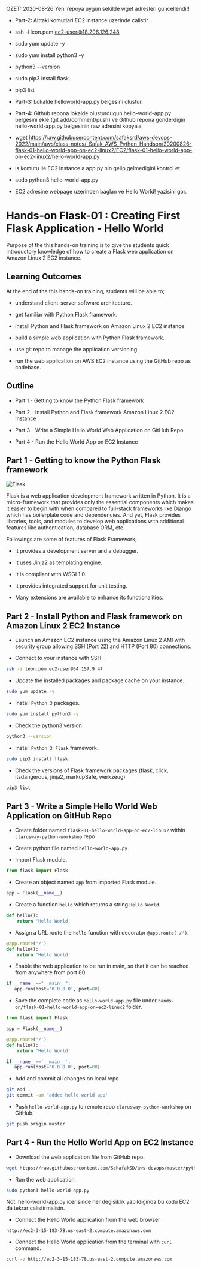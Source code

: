 OZET: 2020-08-26
Yeni repoya uygun sekilde wget adresleri guncellendi!!

- Part-2: Alttaki komutlari EC2 instance uzerinde calistir.
- ssh -i leon.pem ec2-user@18.206.126.248

- sudo yum update -y
- sudo yum install python3 -y
- python3 --version
- sudo pip3 install flask
- pip3 list
- Part-3: Lokalde helloworld-app.py belgesini olustur.
- Part-4: Github repona lokalde olusturdugun hello-world-app.py belgesini ekle (git add/comment/push) ve Github repona gonderdigin hello-world-app.py belgesinin raw adresini kopyala
- wget https://raw.githubusercontent.com/safaksrd/aws-devops-2022/main/aws/class-notes/_Safak_AWS_Python_Handson/20200826-flask-01-hello-world-app-on-ec2-linux2/EC2/flask-01-hello-world-app-on-ec2-linux2/hello-world-app.py

- ls komutu ile EC2 instance a app.py nin gelip gelmedigini kontrol et
- sudo python3 hello-world-app.py
- EC2 adresine webpage uzerinden baglan ve Hello World! yazisini gor.


# Hands-on Flask-01 : Creating First Flask Application - Hello World

Purpose of the this hands-on training is to give the students quick introductory knowledge of how to create a Flask web application on Amazon Linux 2 EC2 instance.

## Learning Outcomes

At the end of the this hands-on training, students will be able to;

- understand client-server software architecture.

- get familiar with Python Flask framework.

- install Python and Flask framework on Amazon Linux 2 EC2 instance

- build a simple web application with Python Flask framework.

- use git repo to manage the application versioning.

- run the web application on AWS EC2 instance using the GitHub repo as codebase.

## Outline

- Part 1 - Getting to know the Python Flask framework

- Part 2 - Install Python and Flask framework Amazon Linux 2 EC2 Instance

- Part 3 - Write a Simple Hello World Web Application on GitHub Repo

- Part 4 - Run the Hello World App on EC2 Instance

## Part 1 - Getting to know the Python Flask framework

![Flask](./flask.png)

Flask is a web application development framework written in Python. It is a micro-framework that provides only the essential components which makes it easier to begin with when compared to full-stack frameworks like Django which has boilerplate code and dependencies.
And yet, Flask provides libraries, tools, and modules to develop web applications with additional features like authentication, database ORM, etc.

Followings are some of features of Flask Framework;

- It provides a development server and a debugger.

- It uses Jinja2 as templating engine.

- It is compliant with WSGI 1.0.

- It provides integrated support for unit testing.

- Many extensions are available to enhance its functionalities.

## Part 2 - Install Python and Flask framework on Amazon Linux 2 EC2 Instance

- Launch an Amazon EC2 instance using the Amazon Linux 2 AMI with security group allowing SSH (Port 22) and HTTP (Port 80) connections.

- Connect to your instance with SSH.

```bash
ssh -i leon.pem ec2-user@54.157.9.47

```

- Update the installed packages and package cache on your instance.

```bash
sudo yum update -y
```

- Install `Python 3` packages.

```bash
sudo yum install python3 -y
```

- Check the python3 version

```bash
python3 --version
```

- Install `Python 3 Flask` framework.

```bash
sudo pip3 install flask
```

- Check the versions of Flask framework packages (flask, click, itsdangerous, jinja2, markupSafe, werkzeug)

```bash
pip3 list
```

## Part 3 - Write a Simple Hello World Web Application on GitHub Repo

- Create folder named `flask-01-hello-world-app-on-ec2-linux2` within `clarusway-python-workshop` repo

- Create python file named `hello-world-app.py`

- Import Flask module.

```python
from flask import Flask
```

- Create an object named `app` from imported Flask module.

```python
app = Flask(__name__)
```

- Create a function `hello` which returns a string `Hello World`.

```python
def hello():
    return 'Hello World'
```

- Assign a URL route the `hello` function with decorator `@app.route('/')`.

```python
@app.route('/')
def hello():
    return 'Hello World'
```

- Enable the web application to be run in main, so that it can be reached from anywhere from port 80.

```python
if __name__=="__main__":
   app.run(host='0.0.0.0', port=80)
```

- Save the complete code as `hello-world-app.py` file under `hands-on/flask-01-hello-world-app-on-ec2-linux2` folder.

```python
from flask import Flask

app = Flask(__name__)

@app.route('/')
def hello():
    return 'Hello World'

if __name__=='__main__':
   app.run(host='0.0.0.0', port=80)
```

- Add and commit all changes on local repo

```bash
git add .
git commit -am 'added hello world app'
```

- Push `hello-world-app.py` to remote repo `clarusway-python-workshop` on GitHub.

```bash
git push origin master
```

## Part 4 - Run the Hello World App on EC2 Instance

- Download the web application file from GitHub repo.

```bash
wget https://raw.githubusercontent.com/SchafakSD/aws-devops/master/python/hands-on/flask-01-hello-world-app-on-ec2-linux2/EC2-denemeleri/hello-world-app.py
```

- Run the web application

```bash
sudo python3 hello-world-app.py
```
Not: hello-world-app.py icerisinde her degisiklik yapildiginda bu kodu EC2 da tekrar calistirmalisin.

- Connect the Hello World application from the web browser

```text
http://ec2-3-15-183-78.us-east-2.compute.amazonaws.com
```

- Connect the Hello World application from the terminal with `curl` command.

```bash
curl -v http://ec2-3-15-183-78.us-east-2.compute.amazonaws.com
```
